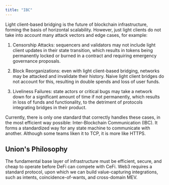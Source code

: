 ```yaml
---
title: "IBC"
---
```


Light client-based bridging is the future of blockchain infrastructure, forming the basis of horizontal scalability. However, just light clients do not take into account many attack vectors and edge cases, for example:

1. Censorship Attacks: sequencers and validators may not include light client updates in their state transition, which results in tokens being permanently locked or burned in a contract and requiring emergency governance proposals.

2. Block Reorganizations: even with light client-based bridging, networks may be attacked and invalidate their history. Naive light client bridges do not account for this, resulting in double spends and loss of user funds.

3. Liveliness Failures: state actors or critical bugs may take a network down for a significant amount of time if not permanently, which results in loss of funds and functionality, to the detriment of protocols integrating bridges in their product.

Currently, there is only one standard that correctly handles these cases, in the most efficient way possible: Inter-Blockchain Communication (IBC). It forms a standardized way for any state machine to communicate with another. Although some teams liken it to TCP, it is more like HTTPS.

## Union's Philosophy

The fundamental base layer of infrastructure must be efficient, secure, and cheap to operate before DeFi can compete with CeFi. Web3 requires a standard protocol, upon which we can build value-capturing integrations, such as intents, coincidence-of-wants, and cross-domain MEV. 